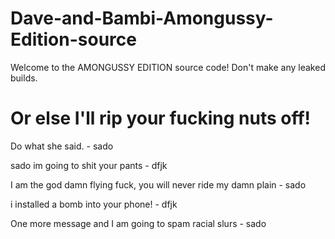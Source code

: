 # Dave-and-Bambi-Amongussy-Edition-source
Welcome to the AMONGUSSY EDITION source code! Don't make any leaked builds.
# Or else I'll rip your fucking nuts off!
Do what she said. - sado



sado im going to shit your pants - dfjk

I am the god damn flying fuck, you will never ride my damn plain - sado

i installed a bomb into your phone! - dfjk

One more message and I am going to spam racial slurs - sado
